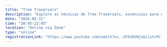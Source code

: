 ```yaml
---
title: "Tree Traversals"
description: "Explore as técnicas de Tree Traversals, essenciais para navegar e manipular árvores de forma eficiente. Descubra como pré-ordem, em-ordem e pós-ordem resolvem desafios computacionais!"
date: "2024-05-31"
time: "20:45-22:45"
location: "Online via Zoom"
type: "online"
registrationLink: "https://www.youtube.com/watch?v=_-2F65OVWjo&list=PLl10TyPY67Jgbh4QdRlRKr-7PjB9i5hWg"
---
```

